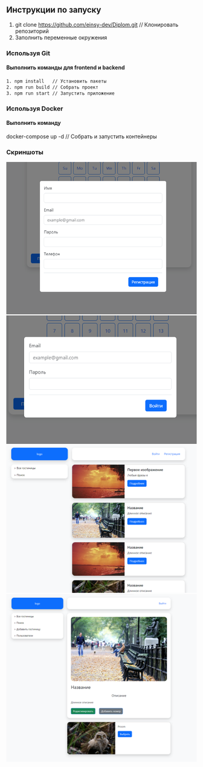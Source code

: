 ## Инструкции по запуску
1. git clone https://github.com/einsy-dev/Diplom.git // Клонировать репозиторий
2. Заполнить переменные окружения
### Используя Git
#### Выполнить команды для frontend и backend 
    1. npm install   // Установить пакеты
    2. npm run build // Собрать проект
    3. npm run start // Запустить приложение

### Используя Docker
#### Выполнить команду
docker-compose up -d // Собрать и запустить контейнеры 

### Скриншоты

![Registration form](image.png)
![Login form](image-1.png)
![Hotels list](image-2.png)
![Hotel page](image-3.png)